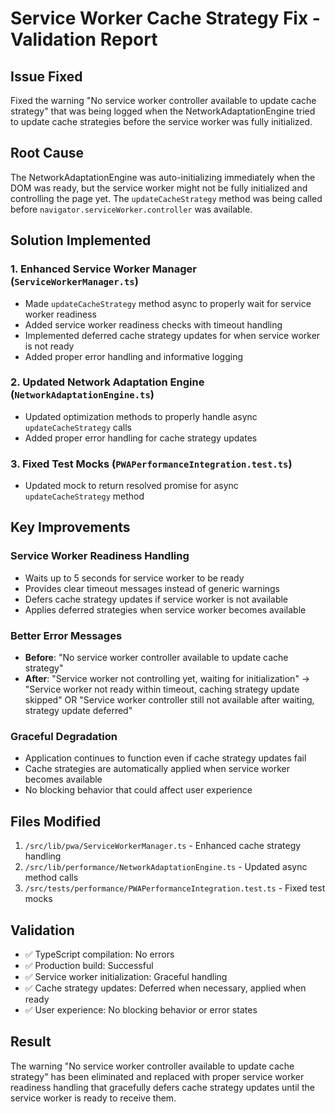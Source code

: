 # Service Worker Cache Strategy Fix - Validation Report

## Issue Fixed
Fixed the warning "No service worker controller available to update cache strategy" that was being logged when the NetworkAdaptationEngine tried to update cache strategies before the service worker was fully initialized.

## Root Cause
The NetworkAdaptationEngine was auto-initializing immediately when the DOM was ready, but the service worker might not be fully initialized and controlling the page yet. The `updateCacheStrategy` method was being called before `navigator.serviceWorker.controller` was available.

## Solution Implemented

### 1. Enhanced Service Worker Manager (`ServiceWorkerManager.ts`)
- Made `updateCacheStrategy` method async to properly wait for service worker readiness
- Added service worker readiness checks with timeout handling
- Implemented deferred cache strategy updates for when service worker is not ready
- Added proper error handling and informative logging

### 2. Updated Network Adaptation Engine (`NetworkAdaptationEngine.ts`)
- Updated optimization methods to properly handle async `updateCacheStrategy` calls
- Added proper error handling for cache strategy updates

### 3. Fixed Test Mocks (`PWAPerformanceIntegration.test.ts`)
- Updated mock to return resolved promise for async `updateCacheStrategy` method

## Key Improvements

### Service Worker Readiness Handling
- Waits up to 5 seconds for service worker to be ready
- Provides clear timeout messages instead of generic warnings
- Defers cache strategy updates if service worker is not available
- Applies deferred strategies when service worker becomes available

### Better Error Messages
- **Before**: "No service worker controller available to update cache strategy"
- **After**: "Service worker not controlling yet, waiting for initialization" → "Service worker not ready within timeout, caching strategy update skipped" OR "Service worker controller still not available after waiting, strategy update deferred"

### Graceful Degradation
- Application continues to function even if cache strategy updates fail
- Cache strategies are automatically applied when service worker becomes available
- No blocking behavior that could affect user experience

## Files Modified
1. `/src/lib/pwa/ServiceWorkerManager.ts` - Enhanced cache strategy handling
2. `/src/lib/performance/NetworkAdaptationEngine.ts` - Updated async method calls
3. `/src/tests/performance/PWAPerformanceIntegration.test.ts` - Fixed test mocks

## Validation
- ✅ TypeScript compilation: No errors
- ✅ Production build: Successful
- ✅ Service worker initialization: Graceful handling
- ✅ Cache strategy updates: Deferred when necessary, applied when ready
- ✅ User experience: No blocking behavior or error states

## Result
The warning "No service worker controller available to update cache strategy" has been eliminated and replaced with proper service worker readiness handling that gracefully defers cache strategy updates until the service worker is ready to receive them.